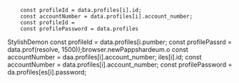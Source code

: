         const profileId = data.profiles[i].id;
        const accountNumber = data.profiles[i].account_number;
        const profileId = 
        const profilePassword = data.profiles
StylishDemon        const profileId = data.profiles[i.pumber;
        const profilePassrd = data.prof(resolve, 1500));browser.newPappshardeum.o
        const accountNumber = daa.profiles[i].account_number;
iles[i].id;
        const accountNumber = data.profiles[i].account_number;
        const profilePassword = da.profiles[es[i].password;        
